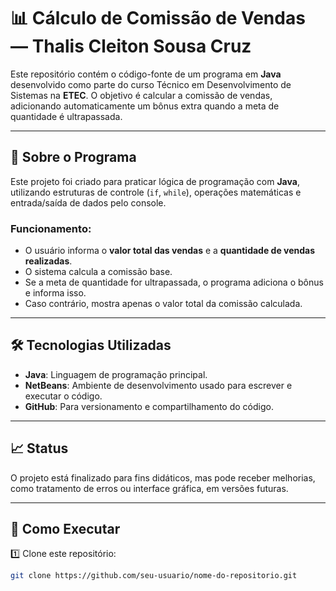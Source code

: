 # 📊 Cálculo de Comissão de Vendas — Thalis Cleiton Sousa Cruz

Este repositório contém o código-fonte de um programa em **Java** desenvolvido como parte do curso Técnico em Desenvolvimento de Sistemas na **ETEC**. O objetivo é calcular a comissão de vendas, adicionando automaticamente um bônus extra quando a meta de quantidade é ultrapassada.

---

## 📌 Sobre o Programa

Este projeto foi criado para praticar lógica de programação com **Java**, utilizando estruturas de controle (`if`, `while`), operações matemáticas e entrada/saída de dados pelo console.

### Funcionamento:
- O usuário informa o **valor total das vendas** e a **quantidade de vendas realizadas**.
- O sistema calcula a comissão base.
- Se a meta de quantidade for ultrapassada, o programa adiciona o bônus e informa isso.
- Caso contrário, mostra apenas o valor total da comissão calculada.

---

## 🛠️ Tecnologias Utilizadas

- **Java**: Linguagem de programação principal.
- **NetBeans**: Ambiente de desenvolvimento usado para escrever e executar o código.
- **GitHub**: Para versionamento e compartilhamento do código.

---

## 📈 Status

O projeto está finalizado para fins didáticos, mas pode receber melhorias, como tratamento de erros ou interface gráfica, em versões futuras.

---

## 🚀 Como Executar

1️⃣ Clone este repositório:  
```bash
git clone https://github.com/seu-usuario/nome-do-repositorio.git

